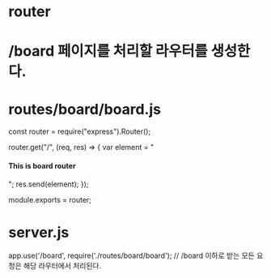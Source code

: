 # router

# /board 페이지를 처리할 라우터를 생성한다.
# routes/board/board.js
const router = require("express").Router();

router.get("/", (req, res) => {
  var element = "<h4>This is board router</h4>";
  res.send(element);
});

module.exports = router;



# server.js
app.use('/board', require('./routes/board/board'); 
// /board 이하로 받는 모든 요청은 해당 라우터에서 처리된다.
